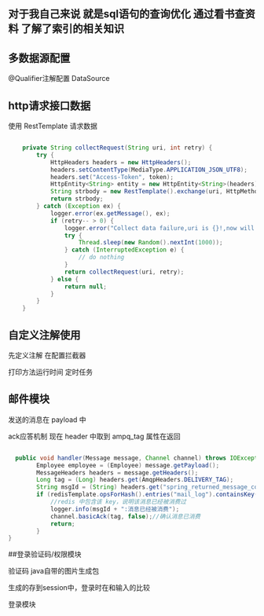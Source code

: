 ## 对于我自己来说 就是sql语句的查询优化  通过看书查资料 了解了索引的相关知识

## 多数据源配置

@Qualifier注解配置 DataSource

## http请求接口数据
使用 RestTemplate 请求数据
```java

    private String collectRequest(String uri, int retry) {
        try {
            HttpHeaders headers = new HttpHeaders();
            headers.setContentType(MediaType.APPLICATION_JSON_UTF8);
            headers.set("Access-Token", token);
            HttpEntity<String> entity = new HttpEntity<String>(headers);
            String strbody = new RestTemplate().exchange(uri, HttpMethod.GET, entity, String.class).getBody();
            return strbody;
        } catch (Exception ex) {
            logger.error(ex.getMessage(), ex);
            if (retry-- > 0) {
                logger.error("Collect data failure,uri is {}!,now will retry {} times", uri, retry_times - retry);
                try {
                    Thread.sleep(new Random().nextInt(1000));
                } catch (InterruptedException e) {
                    // do nothing
                }
                return collectRequest(uri, retry);
            } else {
                return null;
            }
        }
    }
```

## 自定义注解使用

先定义注解 在配置拦截器

打印方法运行时间  定时任务

## 邮件模块

发送的消息在 payload 中

ack应答机制 现在 header 中取到 ampq_tag 属性在返回

```java

  public void handler(Message message, Channel channel) throws IOException {
        Employee employee = (Employee) message.getPayload();
        MessageHeaders headers = message.getHeaders();
        Long tag = (Long) headers.get(AmqpHeaders.DELIVERY_TAG);
        String msgId = (String) headers.get("spring_returned_message_correlation");
        if (redisTemplate.opsForHash().entries("mail_log").containsKey(msgId)) {
            //redis 中包含该 key，说明该消息已经被消费过
            logger.info(msgId + ":消息已经被消费");
            channel.basicAck(tag, false);//确认消息已消费
            return;
        }
}
```

##登录验证码/权限模块

验证码  java自带的图片生成包 

生成的存到session中，登录时在和输入的比较


登录模块


